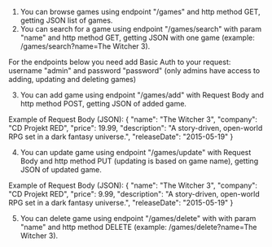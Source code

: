 1. You can browse games using endpoint "/games" and http method GET, getting JSON list of games.
2. You can search for a game using endpoint "/games/search" with param "name" and http method GET, getting JSON with one game (example: /games/search?name=The Witcher 3).

For the endpoints below you need add Basic Auth to your request: username "admin" and password "password" (only admins have access to adding, updating and deleting games)

3. You can add game using endpoint "/games/add" with Request Body and http method POST, getting JSON of added game.

Example of Request Body (JSON):
{
"name": "The Witcher 3",
"company": "CD Projekt RED",
"price": 19.99,
"description": "A story-driven, open-world RPG set in a dark fantasy universe.",
"releaseDate": "2015-05-19"
}

4. You can update game using endpoint "/games/update" with Request Body and http method PUT (updating is based on game name), getting JSON of updated game.

Example of Request Body (JSON):
{
"name": "The Witcher 3",
"company": "CD Projekt RED",
"price": 9.99,
"description": "A story-driven, open-world RPG set in a dark fantasy universe.",
"releaseDate": "2015-05-19"
}

5. You can delete game using endpoint "/games/delete" with with param "name" and http method DELETE (example: /games/delete?name=The Witcher 3).
